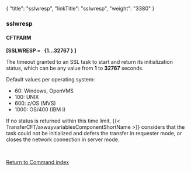 {
    "title": "sslwresp",
    "linkTitle": "sslwresp",
    "weight": "3380"
}<span id="sslwresp"></span>

### sslwresp

#### CFTPARM

****[SSLWRESP =   {1...32767
} ]****

The timeout granted to an SSL task to start and return
its initialization status, which can be any
value from ****1**** to ****32767**** seconds.

Default values per operating system:

- 60: Windows, OpenVMS
- 100: UNIX
- 600: z/OS (MVS)
- 1000: OS/400 (IBM i)

If no status is returned within this time limit, {{< TransferCFT/axwayvariablesComponentShortName  >}} considers
that the task could not be initialized and defers the transfer in requester
mode, or closes the network connection in server mode.

 

[Return to Command index](../../)
